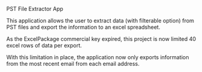 PST File Extractor App


This application allows the user to extract data (with filterable option) from PST files and export the information to an excel spreadsheet.

As the ExcelPackage commercial key expired, this project is now limited 40 excel rows of data per export.

With this limitation in place, the application now only exports information from the most recent email from each email address.

